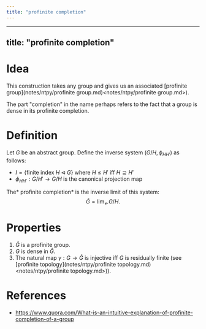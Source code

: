 ```yaml
---
title: "profinite completion"
---
```


---
title: "profinite completion"
---

# Idea
This construction takes any group and gives us an associated [profinite group](notes/ntpy/profinite group.md)<notes/ntpy/profinite group.md>).

The part "completion" in the name perhaps refers to the fact that a group is dense in its profinite completion.

# Definition
Let $G$ be an abstract group. Define the inverse system $(G/H, \phi_{HH'})$ as follows:
- $I=\{\text{finite index }H\triangleleft G\}$ where $H\leq H'$ iff $H\supseteq H'$
- $\phi_{HH'}:G/H'\to G/H$ is the canonical projection map

The* profinite completion* is the inverse limit of this system:
$$ \widehat{G}=\lim_\leftarrow G/H. $$

# Properties
1. $\widehat{G}$ is a profinite group.
2. $G$ is dense in $\widehat{G}$.
3. The natural map $\gamma:G\to\widehat{G}$ is injective iff $G$ is residually finite (see [profinite topology](notes/ntpy/profinite topology.md)<notes/ntpy/profinite topology.md>)).

# References
- https://www.quora.com/What-is-an-intuitive-explanation-of-profinite-completion-of-a-group

